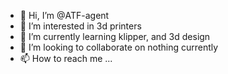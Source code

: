 - 👋 Hi, I’m @ATF-agent
- 👀 I’m interested in 3d printers
- 🌱 I’m currently learning klipper, and 3d design
- 💞️ I’m looking to collaborate on nothing currently
- 📫 How to reach me ...

<!---
ATF-agent/ATF-agent is a ✨ special ✨ repository because its `README.md` (this file) appears on your GitHub profile.
You can click the Preview link to take a look at your changes.
--->

